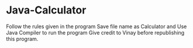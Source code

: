 # Java-Calculator
Follow the rules given in the program Save file name as Calculator and Use Java Compiler to run the program Give credit to Vinay before republishing this program.
